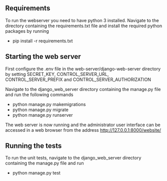 ## Requirements
To run the webserver you need to have python 3 installed. Navigate to the directory containing the requirements.txt file and install the required python packages by running
- pip install -r requirements.txt

## Starting the web server
First configure the .env file in the web-server/django-web-server directory by setting SECRET_KEY, CONTROL_SERVER_URL, CONTROL_SERVER_PREFIX and CONTROL_SERVER_AUTHORIZATION

Navigate to the django_web_server directory containing the manage.py file and run the following commands
- python manage.py makemigrations
- python manage.py migrate
- python manage.py runserver

The web server is now running and the administrator user interface can be accessed in a web browser from the address http://127.0.0.1:8000/website/

## Running the tests
To run the unit tests, navigate to the django_web_server directory containing the manage.py file and run
- python manage.py test
